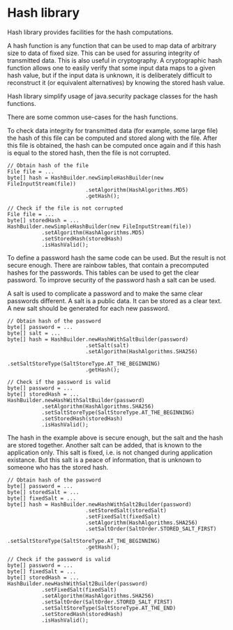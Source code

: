 Hash library
============
Hash library provides facilities for the hash computations.

A hash function is any function that can be used to map data of arbitrary size to data of fixed size.
This can be used for assuring integrity of transmitted data.
This is also useful in cryptography.
A cryptographic hash function allows one to easily verify that some input data maps to a given hash value, but if the input data is unknown, it is deliberately difficult to reconstruct it (or equivalent alternatives) by knowing the stored hash value.

Hash library simplify usage of java.security package classes for the hash functions.

There are some common use-cases for the hash functions.

To check data integrity for transmitted data (for example, some large file) the hash of this file can be computed and stored along with the file. After this file is obtained, the hash can be computed once again and if this hash is equal to the stored hash, then the file is not corrupted.

```
// Obtain hash of the file
File file = ...
byte[] hash = HashBuilder.newSimpleHashBuilder(new FileInputStream(file))
                         .setAlgorithm(HashAlgorithms.MD5)
                         .getHash();

// Check if the file is not corrupted
File file = ...
byte[] storedHash = ...
HashBuilder.newSimpleHashBuilder(new FileInputStream(file))
           .setAlgorithm(HashAlgorithms.MD5)
           .setStoredHash(storedHash)
           .isHashValid();
```

To define a password hash the same code can be used.
But the result is not secure enough.
There are rainbow tables, that contain a precomputed hashes for the passwords.
This tables can be used to get the clear password.
To improve security of the password hash a salt can be used.

A salt is used to complicate a password and to make the same clear passwords different.
A salt is a public data.
It can be stored as a clear text.
A new salt should be generated for each new password.

```
// Obtain hash of the password
byte[] password = ...
byte[] salt = ...
byte[] hash = HashBuilder.newHashWithSaltBuilder(password)
                         .setSalt(salt)
                         .setAlgorithm(HashAlgorithms.SHA256)
                         .setSaltStoreType(SaltStoreType.AT_THE_BEGINNING)
                         .getHash();

// Check if the password is valid
byte[] password = ...
byte[] storedHash = ...
HashBuilder.newHashWithSaltBuilder(password)
           .setAlgorithm(HashAlgorithms.SHA256)
           .setSaltStoreType(SaltStoreType.AT_THE_BEGINNING)
           .setStoredHash(storedHash)
           .isHashValid();
```

The hash in the example above is secure enough, but the salt and the hash are stored together.
Another salt can be added, that is known to the application only.
This salt is fixed, i.e. is not changed during application existance.
But this salt is a peace of information, that is unknown to someone who has the stored hash.

```
// Obtain hash of the password
byte[] password = ...
byte[] storedSalt = ...
byte[] fixedSalt = ...
byte[] hash = HashBuilder.newHashWithSalt2Builder(password)
                         .setStoredSalt(storedSalt)
                         .setFixedSalt(fixedSalt)
                         .setAlgorithm(HashAlgorithms.SHA256)
                         .setSaltOrder(SaltOrder.STORED_SALT_FIRST)
                         .setSaltStoreType(SaltStoreType.AT_THE_BEGINNING)
                         .getHash();

// Check if the password is valid
byte[] password = ...
byte[] fixedSalt = ...
byte[] storedHash = ...
HashBuilder.newHashWithSalt2Builder(password)
           .setFixedSalt(fixedSalt)
           .setAlgorithm(HashAlgorithms.SHA256)
           .setSaltOrder(SaltOrder.STORED_SALT_FIRST)
           .setSaltStoreType(SaltStoreType.AT_THE_END)
           .setStoredHash(storedHash)
           .isHashValid();
```
